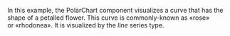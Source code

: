 In&nbsp;this example, the PolarChart component visualizes a&nbsp;curve that has the shape of&nbsp;a&nbsp;petalled flower. This curve is&nbsp;commonly-known as&nbsp;&laquo;rose&raquo; or&nbsp;&laquo;rhodonea&raquo;. It&nbsp;is&nbsp;visualized by&nbsp;the _line_ series type.
<!--split-->